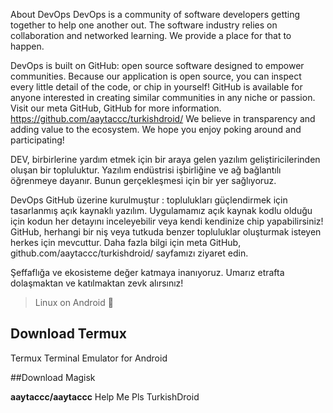 

About DevOps
DevOps is a community of software developers getting together to help one another out. The software industry relies on collaboration and networked learning. 
We provide a place for that to happen.

DevOps is built on GitHub: open source software designed to empower communities. Because our application is open source, you can inspect every little detail of the code, 
or chip in yourself!
 GitHub is available for anyone interested in creating similar communities in any niche or passion. Visit our meta GitHub, 
GitHub for more information.
https://github.com/aaytaccc/turkishdroid/
We believe in transparency and adding value to the ecosystem. We hope you enjoy poking around and participating!



DEV, birbirlerine yardım etmek için bir araya gelen yazılım geliştiricilerinden oluşan bir topluluktur. 
Yazılım endüstrisi işbirliğine ve ağ bağlantılı öğrenmeye dayanır. Bunun gerçekleşmesi için bir yer sağlıyoruz.

DevOps GitHub  üzerine kurulmuştur : 
toplulukları güçlendirmek için tasarlanmış açık kaynaklı yazılım.
 Uygulamamız açık kaynak kodlu olduğu için kodun her detayını inceleyebilir veya kendi kendinize chip yapabilirsiniz!
 GitHub, herhangi bir niş veya tutkuda benzer topluluklar oluşturmak isteyen herkes için mevcuttur.
 Daha fazla bilgi için meta GitHub, github.com/aaytaccc/turkishdroid/ sayfamızı ziyaret edin.

Şeffaflığa ve ekosisteme değer katmaya inanıyoruz. Umarız etrafta dolaşmaktan ve katılmaktan zevk alırsınız!

> Linux on Android 💯

## Download Termux

Termux Terminal Emulator for Android

##Download Magisk



**aaytaccc/aaytaccc** 
  Help Me Pls
TurkishDroid 
